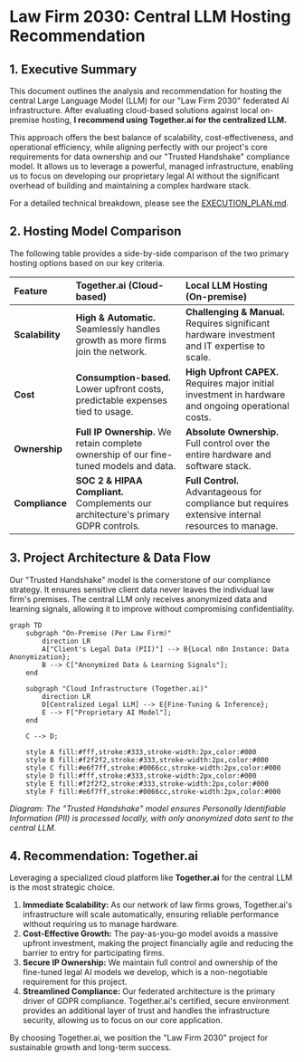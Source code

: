 # Law Firm 2030: Central LLM Hosting Recommendation

## 1. Executive Summary

This document outlines the analysis and recommendation for hosting the central Large Language Model (LLM) for our "Law Firm 2030" federated AI infrastructure. After evaluating cloud-based solutions against local on-premise hosting, **I recommend using Together.ai for the centralized LLM.**

This approach offers the best balance of scalability, cost-effectiveness, and operational efficiency, while aligning perfectly with our project's core requirements for data ownership and our "Trusted Handshake" compliance model. It allows us to leverage a powerful, managed infrastructure, enabling us to focus on developing our proprietary legal AI without the significant overhead of building and maintaining a complex hardware stack.

For a detailed technical breakdown, please see the [EXECUTION_PLAN.md](EXECUTION_PLAN.md).

## 2. Hosting Model Comparison

The following table provides a side-by-side comparison of the two primary hosting options based on our key criteria.

| Feature          | Together.ai (Cloud-based)                                                              | Local LLM Hosting (On-premise)                                                              |
| :--------------- | :------------------------------------------------------------------------------------- | :------------------------------------------------------------------------------------------ |
| **Scalability**  | **High & Automatic.** Seamlessly handles growth as more firms join the network.        | **Challenging & Manual.** Requires significant hardware investment and IT expertise to scale. |
| **Cost**         | **Consumption-based.** Lower upfront costs, predictable expenses tied to usage.        | **High Upfront CAPEX.** Requires major initial investment in hardware and ongoing operational costs. |
| **Ownership**    | **Full IP Ownership.** We retain complete ownership of our fine-tuned models and data. | **Absolute Ownership.** Full control over the entire hardware and software stack.           |
| **Compliance**   | **SOC 2 & HIPAA Compliant.** Complements our architecture's primary GDPR controls.     | **Full Control.** Advantageous for compliance but requires extensive internal resources to manage. |

## 3. Project Architecture & Data Flow

Our "Trusted Handshake" model is the cornerstone of our compliance strategy. It ensures sensitive client data never leaves the individual law firm's premises. The central LLM only receives anonymized data and learning signals, allowing it to improve without compromising confidentiality.

```mermaid
graph TD
    subgraph "On-Premise (Per Law Firm)"
        direction LR
        A["Client's Legal Data (PII)"] --> B{Local n8n Instance: Data Anonymization};
        B --> C["Anonymized Data & Learning Signals"];
    end

    subgraph "Cloud Infrastructure (Together.ai)"
        direction LR
        D[Centralized Legal LLM] --> E{Fine-Tuning & Inference};
        E --> F["Proprietary AI Model"];
    end

    C --> D;

    style A fill:#fff,stroke:#333,stroke-width:2px,color:#000
    style B fill:#f2f2f2,stroke:#333,stroke-width:2px,color:#000
    style C fill:#e6f7ff,stroke:#0066cc,stroke-width:2px,color:#000
    style D fill:#fff,stroke:#333,stroke-width:2px,color:#000
    style E fill:#f2f2f2,stroke:#333,stroke-width:2px,color:#000
    style F fill:#e6f7ff,stroke:#0066cc,stroke-width:2px,color:#000
```
*Diagram: The "Trusted Handshake" model ensures Personally Identifiable Information (PII) is processed locally, with only anonymized data sent to the central LLM.*

## 4. Recommendation: Together.ai

Leveraging a specialized cloud platform like **Together.ai** for the central LLM is the most strategic choice.

1.  **Immediate Scalability:** As our network of law firms grows, Together.ai's infrastructure will scale automatically, ensuring reliable performance without requiring us to manage hardware.
2.  **Cost-Effective Growth:** The pay-as-you-go model avoids a massive upfront investment, making the project financially agile and reducing the barrier to entry for participating firms.
3.  **Secure IP Ownership:** We maintain full control and ownership of the fine-tuned legal AI models we develop, which is a non-negotiable requirement for this project.
4.  **Streamlined Compliance:** Our federated architecture is the primary driver of GDPR compliance. Together.ai's certified, secure environment provides an additional layer of trust and handles the infrastructure security, allowing us to focus on our core application.

By choosing Together.ai, we position the "Law Firm 2030" project for sustainable growth and long-term success.